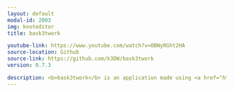 ```yaml
---
layout: default
modal-id: 2003
img: knoteditor
title: bask3twork

youtube-link: https://www.youtube.com/watch?v=OBWyRGht2HA
source-location: Github
source-link: https://github.com/k3DW/bask3twork
version: 0.7.3

description: <b>bask3twork</b> is an application made using <a href="https://www.wxwidgets.org/" target="_blank">wxWidgets</a> and Daniel Isdell's <a href="http://clanbadge.com/" target="_blank">Celtic Knot Font</a>, to randomly generate Celtic knots. It is still in its early stage with more features being added, like different types of symmetry or wrapping around the borders. Portions of the knot can be edited, so you can make it exactly how you want!
---
```


